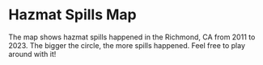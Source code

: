 # Hazmat Spills Map
The map shows hazmat spills happened in the Richmond, CA from 2011 to 2023. The bigger the circle, the more spills happened. Feel free to play around with it!

 
